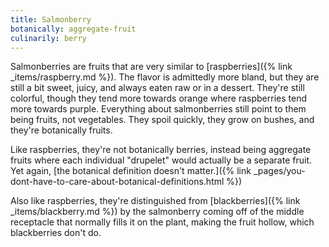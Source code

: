 ```yaml
---
title: Salmonberry
botanically: aggregate-fruit
culinarily: berry
---
```

Salmonberries are fruits that are very similar to [raspberries]({% link _items/raspberry.md %}). The flavor is admittedly more bland, but they are still a bit sweet, juicy, and always eaten raw or in a dessert. They're still colorful, though they tend more towards orange where raspberries tend more towards purple. Everything about salmonberries still point to them being fruits, not vegetables. They spoil quickly, they grow on bushes, and they're botanically fruits.

Like raspberries, they're not botanically berries, instead being aggregate fruits where each individual "drupelet" would actually be a separate fruit. Yet again, [the botanical definition doesn't matter.]({% link _pages/you-dont-have-to-care-about-botanical-definitions.html %})

Also like raspberries, they're distinguished from [blackberries]({% link _items/blackberry.md %}) by the salmonberry coming off of the middle receptacle that normally fills it on the plant, making the fruit hollow, which blackberries don't do.